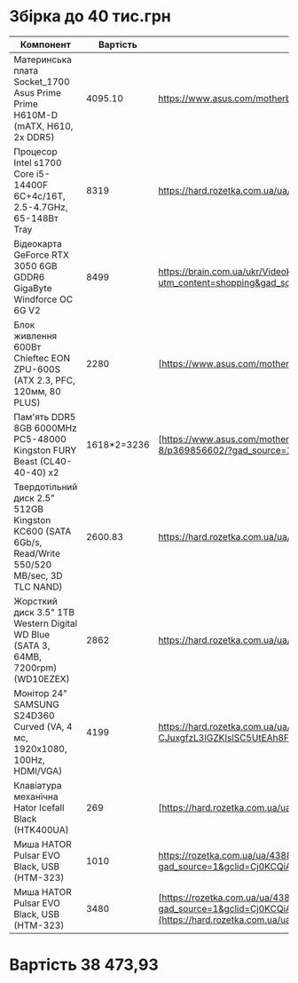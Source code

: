 # Збірка до 40 тис.грн
Компонент    | Вартість |Посилання | Фото |
------------- | ---- |----- |--------- |
Материнська плата Socket_1700  Asus Prime Prime H610M-D  (mATX, H610, 2x DDR5)  | 4095.10 |https://www.asus.com/motherboards-components/motherboards/prime/prime-h610m-k/|![alt](https://dlcdnwebimgs.asus.com/gain/eb6af592-21fd-4592-81f3-d342cf769939/w800/fwebp "shih-tzu")|
Процесор Intel s1700 Core i5-14400F  6C+4c/16T, 2.5-4.7GHz, 65-148Вт  Tray  | 8319 |https://hard.rozetka.com.ua/ua/479096919/p479096919/|![alt](https://content.rozetka.com.ua/goods/images/big_tile/512414908.png "shih-tzu")|
Відеокарта GeForce RTX 3050  6GB GDDR6   GigaByte Windforce OC 6G V2 | 8499 |https://brain.com.ua/ukr/Videokarta_GIGABYTE_GeForce_RTX3050_6Gb_WINDFORCE_OC_V2_GV-N3050WF2OCV2-6GD-p1195472.html?utm_content=shopping&gad_source=1&gclid=Cj0KCQiA8fW9BhC8ARIsACwHqYpOU_etB64eTmToJaxs1u4iKf6VZbKIPQuI7_pqvqN7q3iJiF8PlOYaAn3HEALw_wcB|![alt](https://brain.com.ua/static/images/prod_img/3/6/U0989636_big_1739163933.jpg "shih-tzu")|
Блок живлення  600Вт  Chieftec EON ZPU-600S  (ATX 2.3, PFC, 120мм, 80 PLUS)  | 2280 |[https://www.asus.com/motherboards-components/motherboards/prime/prime-h610m-k/](https://hard.rozetka.com.ua/ua/473191999/p473191999/)|![alt]([https://dlcdnwebimgs.asus.com/gain/eb6af592-21fd-4592-81f3-d342cf769939/w800/fwebp](https://content1.rozetka.com.ua/goods/images/big/505707732.jpg) "shih-tzu")|
Пам'ять DDR5   8GB  6000MHz PC5-48000  Kingston FURY Beast  (CL40-40-40) x2 | 1618*2=3236 |[https://www.asus.com/motherboards-components/motherboards/prime/prime-h610m-k/](https://hard.rozetka.com.ua/ua/kingston-fury-kf560c40bb-8/p369856602/?gad_source=1&gclid=Cj0KCQiA8fW9BhC8ARIsACwHqYqFuW9nOWgz1-MuW9r4lAPB9_SmfP4duR40o7zRyYYJCpEl58HQxTIaAo5oEALw_wcB)|![alt](https://content2.rozetka.com.ua/goods/images/big/318075057.jpg "shih-tzu")|
Твердотільний диск 2.5"  512GB  Kingston KC600  (SATA 6Gb/s, Read/Write 550/520 MB/sec, 3D TLC NAND) | 2600.83 |https://hard.rozetka.com.ua/ua/kingston_skc600_512g/p131123333/|![alt](https://content2.rozetka.com.ua/goods/images/big/318075057.jpg "shih-tzu")|
Жорсткий диск 3.5"   1TB  Western Digital WD Blue  (SATA 3, 64MB, 7200rpm)  (WD10EZEX) | 2862 |https://hard.rozetka.com.ua/ua/174351087/p174351087/|![alt](https://content.rozetka.com.ua/goods/images/big/427914391.jpg "shih-tzu")|
Монітор 24" SAMSUNG S24D360 Curved (VA, 4 мс, 1920x1080, 100Hz, HDMI/VGA) | 4199 |https://hard.rozetka.com.ua/ua/samsung-ls24d366gaixci/p460732524/?gad_source=1&gclid=Cj0KCQiA8fW9BhC8ARIsACwHqYoDXlfJolaDzyG0EHCbsd-CJuxgfzL3IGZKIslSC5UtEAh8FYVLnRsaAnokEALw_wcB |![alt](https://content1.rozetka.com.ua/goods/images/big/502192510.jpg")|
Клавіатура механічна Hator Icefall Black (HTK400UA) | 269 |[https://hard.rozetka.com.ua/ua/174351087/p174351087/](https://hard.rozetka.com.ua/ua/463239694/p463239694/)|![alt](https://content2.rozetka.com.ua/goods/images/big/492270084.jpg "shih-tzu")|
Миша HATOR Pulsar EVO Black, USB (HTM-323) | 1010 |https://rozetka.com.ua/ua/438871949/p438871949/?gad_source=1&gclid=Cj0KCQiA8fW9BhC8ARIsACwHqYoNNIoWqaVrg3gBAzVlA7G4lqlSSSI0guh8AN2nSqjP8jXqP3r8vYcaAjRaEALw_wcB|![alt](https://content.rozetka.com.ua/goods/images/big/447279875.jpg "shih-tzu")|
Миша HATOR Pulsar EVO Black, USB (HTM-323) | 3480 |[https://rozetka.com.ua/ua/438871949/p438871949/?gad_source=1&gclid=Cj0KCQiA8fW9BhC8ARIsACwHqYoNNIoWqaVrg3gBAzVlA7G4lqlSSSI0guh8AN2nSqjP8jXqP3r8vYcaAjRaEALw_wcB](https://hard.rozetka.com.ua/ua/475590349/p475590349/)|![alt]([https://content.rozetka.com.ua/goods/images/big/447279875.jpg](https://content2.rozetka.com.ua/goods/images/big/508212251.jpg) "shih-tzu")|
# Вартість 38 473,93
